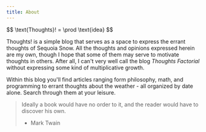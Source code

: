 ```yaml
---
title: About
---
```


<div class="center Huge-text">
$$
\text{Thoughts}! = \prod  \text{idea}
$$
</div>

Thoughts! is a simple blog that serves as a space to express the errant thoughts
of Sequoia Snow. All the thoughts and opinions expressed herein are my own,
though I hope that some of them may serve to motivate thoughts in others. After
all, I can't very well call the blog *Thoughts Factorial* without expressing
some kind of multiplicative growth.

Within this blog you'll find articles ranging form philosophy, math, and
programming to errant thoughts about the weather - all organized by date
alone. Search through them at your leisure.

> Ideally a book would have no order to it, and the reader would have to
> discover his own.
> - Mark Twain
